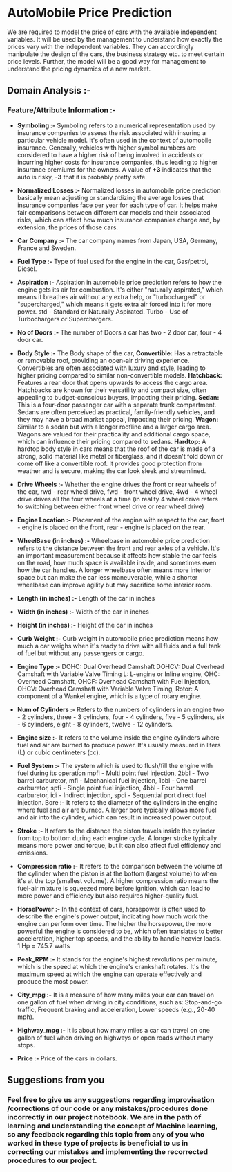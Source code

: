 # **AutoMobile Price Prediction**
We are required to model the price of cars with the available independent variables. It will be used by the management to understand how exactly the prices vary with the independent variables. They can accordingly manipulate the design of the cars, the business strategy etc. to meet certain price levels. Further, the model will be a good way for management to understand the pricing dynamics of a new market.

## **Domain Analysis :-**

### **Feature/Attribute Information :-**
* **Symboling :-**
Symboling refers to a numerical representation used by insurance companies to assess the risk associated with insuring a particular vehicle model. It's often used in the context of automobile insurance.
Generally, vehicles with higher symbol numbers are considered to have a higher risk of being involved in accidents or incurring higher costs for insurance companies, thus leading to higher insurance premiums for the owners.
A value of **+3** indicates that the auto is risky, **-3** that it is probably pretty safe.

* **Normalized Losses :-**
Normalized losses in automobile price prediction basically mean adjusting or standardizing the average losses that insurance companies face per year for each type of car. It helps make fair comparisons between different car models and their associated risks, which can affect how much insurance companies charge and, by extension, the prices of those cars.

* **Car Company :-**
The car company names from Japan, USA, Germany, France and Sweden.

* **Fuel Type :-**
Type of fuel used for the engine in the car,
Gas/petrol,
Diesel.

* **Aspiration :-**
Aspiration in automobile price prediction refers to how the engine gets its air for combustion. It's either "naturally aspirated," which means it breathes air without any extra help, or "turbocharged" or "supercharged," which means it gets extra air forced into it for more power.
std - Standard or Naturally Aspirated.
Turbo - Use of Turbochargers or Superchargers.

* **No of Doors :-**
The number of Doors a car has
two - 2 door car,
four - 4 door car.

* **Body Style :-**
The Body shape of the car,
**Convertible:** Has a retractable or removable roof, providing an open-air driving experience. Convertibles are often associated with luxury and style, leading to higher pricing compared to similar non-convertible models.
**Hatchback:** Features a rear door that opens upwards to access the cargo area. Hatchbacks are known for their versatility and compact size, often appealing to budget-conscious buyers, impacting their pricing.
**Sedan:** This is a four-door passenger car with a separate trunk compartment. Sedans are often perceived as practical, family-friendly vehicles, and they may have a broad market appeal, impacting their pricing.
**Wagon:** Similar to a sedan but with a longer roofline and a larger cargo area. Wagons are valued for their practicality and additional cargo space, which can influence their pricing compared to sedans.
**Hardtop:** A hardtop body style in cars means that the roof of the car is made of a strong, solid material like metal or fiberglass, and it doesn't fold down or come off like a convertible roof. It provides good protection from weather and is secure, making the car look sleek and streamlined.

* **Drive Wheels :-**
Whether the engine drives the front or rear wheels of the car,
rwd - rear wheel drive,
fwd - front wheel drive,
4wd - 4 wheel drive drives all the four wheels at a time (in reality 4 wheel drive refers to switching between either front wheel drive or rear wheel drive)

* **Engine Location :-**
Placement of the engine with respect to the car,
front - engine is placed on the front,
rear - engine is placed on the rear.

* **WheelBase (in inches) :-**
Wheelbase in automobile price prediction refers to the distance between the front and rear axles of a vehicle. It's an important measurement because it affects how stable the car feels on the road, how much space is available inside, and sometimes even how the car handles. A longer wheelbase often means more interior space but can make the car less maneuverable, while a shorter wheelbase can improve agility but may sacrifice some interior room.

* **Length (in inches) :-**
Length of the car in inches

*  **Width (in inches) :-**
Width of the car in inches

* **Height (in inches) :-**
Height of the car in inches

* **Curb Weight :-**
Curb weight in automobile price prediction means how much a car weighs when it's ready to drive with all fluids and a full tank of fuel but without any passengers or cargo.

* **Engine Type :-**
DOHC: Dual Overhead Camshaft
DOHCV: Dual Overhead Camshaft with Variable Valve Timing
L: L-engine or Inline engine,
OHC: Overhead Camshaft,
OHCF: Overhead Camshaft with Fuel Injection,
OHCV: Overhead Camshaft with Variable Valve Timing,
Rotor: A component of a Wankel engine, which is a type of rotary engine.

* **Num of Cylinders :-**
Refers to the numbers of cylinders in an engine
two - 2 cylinders,
three - 3 cylinders,
four - 4 cylinders,
five - 5 cylinders,
six - 6 cylinders,
eight - 8 cylinders,
twelve - 12 cylinders.

* **Engine size :-**
It refers to the volume inside the engine cylinders where fuel and air are burned to produce power. It's usually measured in liters (L) or cubic centimeters (cc).

* **Fuel System :-**
The system which is used to flush/fill the engine with fuel during its operation
mpfi - Multi point fuel injection,
2bbl - Two barrel carburetor,
mfi - Mechanical fuel injection,
1bbl - One barrel carburetor,
spfi - Single point fuel injection,
4bbl - Four barrel carburetor,
idi - Indirect injection,
spdi - Sequential port direct fuel injection.
Bore :-
It refers to the diameter of the cylinders in the engine where fuel and air are burned. A larger bore typically allows more fuel and air into the cylinder, which can result in increased power output.

* **Stroke :-**
It refers to the distance the piston travels inside the cylinder from top to bottom during each engine cycle. A longer stroke typically means more power and torque, but it can also affect fuel efficiency and emissions.

* **Compression ratio :-**
It refers to the comparison between the volume of the cylinder when the piston is at the bottom (largest volume) to when it's at the top (smallest volume). A higher compression ratio means the fuel-air mixture is squeezed more before ignition, which can lead to more power and efficiency but also requires higher-quality fuel.

* **HorsePower :-**
In the context of cars, horsepower is often used to describe the engine's power output, indicating how much work the engine can perform over time. The higher the horsepower, the more powerful the engine is considered to be, which often translates to better acceleration, higher top speeds, and the ability to handle heavier loads.
1 Hp = 745.7 watts

* **Peak_RPM :-**
It stands for the engine's highest revolutions per minute, which is the speed at which the engine's crankshaft rotates. It's the maximum speed at which the engine can operate effectively and produce the most power.

* **City_mpg :-**
It is a measure of how many miles your car can travel on one gallon of fuel when driving in city conditions, such as: Stop-and-go traffic, Frequent braking and acceleration, Lower speeds (e.g., 20-40 mph).

* **Highway_mpg :-** It is about how many miles a car can travel on one gallon of fuel when driving on highways or open roads without many stops.

* **Price :-** Price of the cars in dollars.

## **Suggestions from you**
### **Feel free to give us any suggestions regarding improvisation /corrections of our code or any mistakes/procedures done incorrectly in our project notebook. We are in the path of learning and understanding the concept of Machine learning, so any feedback regarding this topic from any of you who worked in these type of projects is beneficial to us in correcting our mistakes and implementing the recorrected procedures to our project.** 


